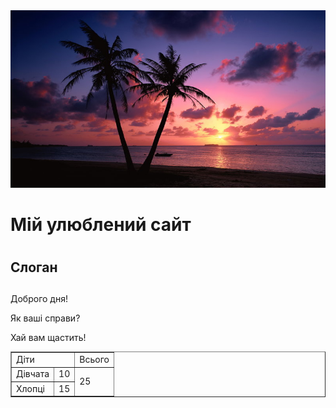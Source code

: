 <!doctype html>
<html>
<head>
<title>Лабораторна робота №1. Мова HTML. </title>
<meta charset = " UTF - 8 ">
</head>
<body>
<div id = "b1">
<div id="b2"> <img src = "earth-sunset-7223.jpg" alt = "логотип"> <h1> Мій улюблений сайт <h1> <h2> Слоган <h2> </div id = "b2">
<div id="b3"> <ul> <a href= "https://inna2002-max.github.io/semestr2/"></a>
<ul>
<oi>
<a href= "https://drive.google.com/file/d/1-b7kEKvAs23kJhDtFdxCaFrCL81kwEIv/view?usp=sharing"></a>   
<a href= "https://docs.google.com/spreadsheets/d/1u4Z3fQjMo21Zmfx6nqjH2Qzf351sMIPHamObg58NIAM/edit?usp=sharing"></a>
<ol>
</div id = "b3"> 
<div id = "b4">  
<p> Доброго дня! </p>
<p> Як ваші справи? </p>
<p> Хай вам щастить! </p>
</div id = "b4"> 
<div id = "b5"> 
<div id = "b6">
<div id = "b7"> 
</div>
<table border "1">
<tr>
<td colspan = "2"> Діти  </td>
<td> Всього  </td>
</tr>
<tr>
<td> Дівчата </td>
<td> 10 </td>
<td rowspan = "2"> 25 </td>  
</tr>
<tr>
<td> Хлопці </td>
<td> 15 </td>
</tr>
</table>
</body>
</html>
                      
                      
                  
          
          
          
          
          
